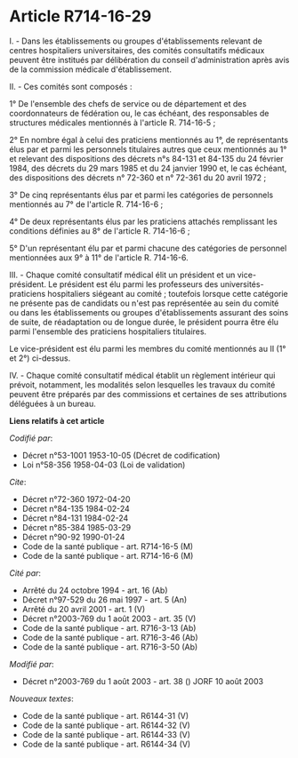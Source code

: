 # Article R714-16-29

I. - Dans les établissements ou groupes d'établissements relevant de centres hospitaliers universitaires, des comités
consultatifs médicaux peuvent être institués par délibération du conseil d'administration après avis de la commission
médicale d'établissement.

II. - Ces comités sont composés :

1° De l'ensemble des chefs de service ou de département et des coordonnateurs de fédération ou, le cas échéant, des
responsables de structures médicales mentionnés à l'article R. 714-16-5 ;

2° En nombre égal à celui des praticiens mentionnés au 1°, de représentants élus par et parmi les personnels titulaires
autres que ceux mentionnés au 1° et relevant des dispositions des décrets n°s 84-131 et 84-135 du 24 février 1984, des
décrets du 29 mars 1985 et du 24 janvier 1990 et, le cas échéant, des dispositions des décrets n° 72-360 et n° 72-361 du 20
avril 1972 ;

3° De cinq représentants élus par et parmi les catégories de personnels mentionnés au 7° de l'article R. 714-16-6 ;

4° De deux représentants élus par les praticiens attachés remplissant les conditions définies au 8° de l'article R.
714-16-6 ;

5° D'un représentant élu par et parmi chacune des catégories de personnel mentionnées aux 9° à 11° de l'article R. 714-16-6.

III. - Chaque comité consultatif médical élit un président et un vice-président. Le président est élu parmi les professeurs
des universités-praticiens hospitaliers siégeant au comité ; toutefois lorsque cette catégorie ne présente pas de candidats
ou n'est pas représentée au sein du comité ou dans les établissements ou groupes d'établissements assurant des soins de
suite, de réadaptation ou de longue durée, le président pourra être élu parmi l'ensemble des praticiens hospitaliers
titulaires.

Le vice-président est élu parmi les membres du comité mentionnés au II (1° et 2°) ci-dessus.

IV. - Chaque comité consultatif médical établit un règlement intérieur qui prévoit, notamment, les modalités selon lesquelles
les travaux du comité peuvent être préparés par des commissions et certaines de ses attributions déléguées à un bureau.

**Liens relatifs à cet article**

_Codifié par_:

  - Décret n°53-1001 1953-10-05 (Décret de codification)
  - Loi n°58-356 1958-04-03 (Loi de validation)

_Cite_:

  - Décret n°72-360 1972-04-20
  - Décret n°84-135 1984-02-24
  - Décret n°84-131 1984-02-24
  - Décret n°85-384 1985-03-29
  - Décret n°90-92 1990-01-24
  - Code de la santé publique - art. R714-16-5 (M)
  - Code de la santé publique - art. R714-16-6 (M)

_Cité par_:

  - Arrêté du 24 octobre 1994 - art. 16 (Ab)
  - Décret n°97-529 du 26 mai 1997 - art. 5 (An)
  - Arrêté du 20 avril 2001 - art. 1 (V)
  - Décret n°2003-769 du 1 août 2003 - art. 35 (V)
  - Code de la santé publique - art. R716-3-13 (Ab)
  - Code de la santé publique - art. R716-3-46 (Ab)
  - Code de la santé publique - art. R716-3-50 (Ab)

_Modifié par_:

  - Décret n°2003-769 du 1 août 2003 - art. 38 () JORF 10 août 2003

_Nouveaux textes_:

  - Code de la santé publique - art. R6144-31 (V)
  - Code de la santé publique - art. R6144-32 (V)
  - Code de la santé publique - art. R6144-33 (V)
  - Code de la santé publique - art. R6144-34 (V)
